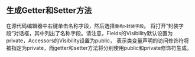 ## 生成Getter和Setter方法
在源代码编辑器中右键单击名称字段，然后选择`重构>封装字段`。
将打开“封装字段”对话框，其中列出了名称字段。请注意，Fields的Visibility默认设置为private，Accessors的Visibility设置为public，
表示类变量声明的访问修饰符将被指定为private，而getter和setter方法将分别使用public和private修饰符生成。
